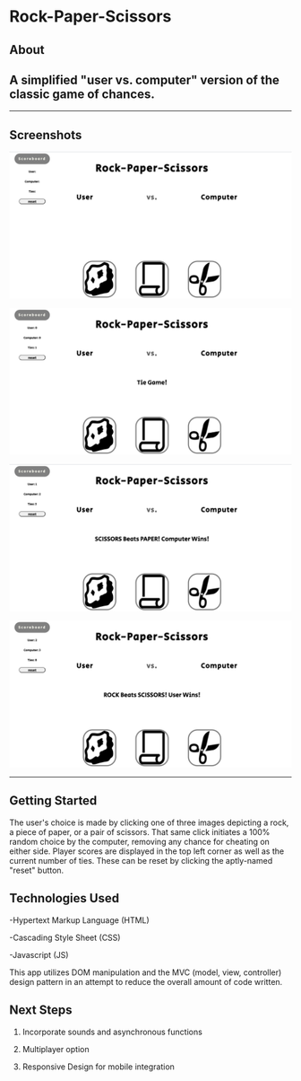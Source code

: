 # Rock-Paper-Scissors

## About

A simplified "user vs. computer" version of the classic game of chances. 
---
---
## Screenshots

![Start Screen](rps-screenshot(4).png)

![Tie](rps-screenshot(3).png)

![Computer Win](rps-screenshot(2).png)

![User Win](rps-screenshot(1).png)

---

## Getting Started
The user's choice is made by clicking one of three images depicting a rock, a piece of paper, or a pair of scissors. That same click initiates a 100% random choice by the computer, removing any chance for cheating on either side. Player scores are displayed in the top left corner as well as the current number of ties. These can be reset by clicking the aptly-named "reset" button.

## Technologies Used
-Hypertext Markup Language (HTML)

-Cascading Style Sheet (CSS)

-Javascript (JS)

This app utilizes DOM manipulation and the MVC (model, view, controller) design pattern in an attempt to reduce the overall amount of code written.

## Next Steps
1. Incorporate sounds and asynchronous functions 

2. Multiplayer option 

3. Responsive Design for mobile integration
